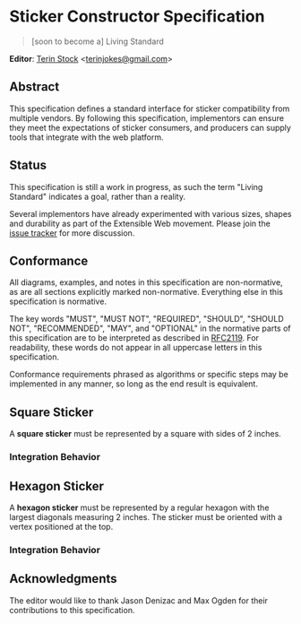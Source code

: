 # Sticker Constructor Specification #
> [soon to become a] Living Standard

**Editor**: [Terin Stock][ts-website] <[terinjokes@gmail.com][ts-email]>

[ts-website]: https://terinstock.com
[ts-email]: mailto:terinjokes@gmail.com

## Abstract ##

This specification defines a standard interface for sticker compatibility from multiple vendors.
By following this specification, implementors can ensure they meet the expectations of sticker consumers, and producers can supply tools that integrate with the web platform.

## Status ###

This specification is still a work in progress, as such the term "Living Standard" indicates a goal, rather than a reality.

Several implementors have already experimented with various sizes, shapes and durability as part of the Extensible Web movement.
Please join the [issue tracker][gh-issues] for more discussion.

[gh-issues]: https://github.com/terinjokes/StickerConstructorSpec/issues

## Conformance ##

All diagrams, examples, and notes in this specification are non-normative, as are all sections explicitly marked non-normative.
Everything else in this specification is normative.

The key words "MUST", "MUST NOT", "REQUIRED", "SHOULD", "SHOULD NOT", "RECOMMENDED", "MAY", and "OPTIONAL" in the normative parts of this specification are to be interpreted as described in [RFC2119][RFC2119].
For readability, these words do not appear in all uppercase letters in this specification.

Conformance requirements phrased as algorithms or specific steps may be implemented in any manner, so long as the end result is equivalent.

[RFC2119]: https://www.ietf.org/rfc/rfc2119.txt

## Square Sticker ##

A **square sticker** must be represented by a square with sides of 2 inches.

### Integration Behavior ###

## Hexagon Sticker ##

A **hexagon sticker** must be represented by a regular hexagon with the largest diagonals measuring 2 inches.
The sticker must be oriented with a vertex positioned at the top.

### Integration Behavior ###

## Acknowledgments ##

The editor would like to thank Jason Denizac and Max Ogden for their contributions to this specification.
